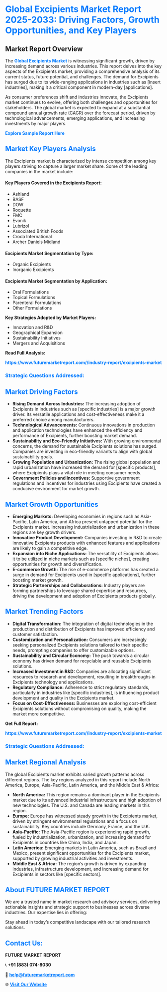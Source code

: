 <h1 style="color: #007BFF;">Global Excipients Market Report 2025-2033: Driving Factors, Growth Opportunities, and Key Players</h1>

<section id="overview">
<h2>Market Report Overview</h2>
<p>The <a href="https://www.futuremarketreport.com//industry-report/excipients-market" style="color: #007BFF; text-decoration: none;"><strong>Global Excipients Market</strong></a> is witnessing significant growth, driven by increasing demand across various industries. This report delves into the key aspects of the Excipients market, providing a comprehensive analysis of its current status, future potential, and challenges. The demand for Excipients has surged due to its wide-ranging applications in industries such as [insert industries], making it a critical component in modern-day [applications].</p>
<p>As consumer preferences shift and industries innovate, the Excipients market continues to evolve, offering both challenges and opportunities for stakeholders. The global market is expected to expand at a substantial compound annual growth rate (CAGR) over the forecast period, driven by technological advancements, emerging applications, and increasing investments by major players.</p>
</section>

<section id="overview">
<p><a href="https://www.futuremarketreport.com//request-sample/reportId=51346" style="color: #007BFF; text-decoration: none;"><strong>Explore Sample Report Here</strong></a></p>
</section>

<section id="key-players">
<h2 style="color: #007BFF;">Market Key Players Analysis</h2>
<p>The Excipients market is characterized by intense competition among key players striving to capture a larger market share. Some of the leading companies in the market include:</p>
<h4>Key Players Covered in the Excipients Report:</h4>
<ul><li>Ashland</li><li>BASF</li><li>DOW</li><li>Roquette</li><li>FMC</li><li>Evonik</li><li>Lubrizol</li><li>Associated British Foods</li><li>Croda International</li><li>Archer Daniels Midland</li></ul>
<h4>Excipients Market Segmentation by Type:</h4>
<ul><li>Organic Excipients</li><li>Inorganic Excipients</li></ul>

<h4>Excipients Market Segmentation by Application:</h4>
<ul><li>Oral Formulations</li><li>Topical Formulations</li><li>Parenteral Formulations</li><li>Other Formulations</li></ul>
<p><strong>Key Strategies Adopted by Market Players:</strong></p>
<ul>
<li>Innovation and R&D</li>
<li>Geographical Expansion</li>
<li>Sustainability Initiatives</li>
<li>Mergers and Acquisitions</li>
</ul>
</section>

<section>
<p><strong>Read Full Analysis: </strong></p><a href="https://www.futuremarketreport.com//industry-report/excipients-market" style="color: #007BFF; text-decoration: none;"><strong>https://www.futuremarketreport.com//industry-report/excipients-market</strong></a>
<h3 style="color: #007BFF;">Strategic Questions Addressed:</h3>
</section>

<section id="driving-factors">
<h2 style="color: #007BFF;">Market Driving Factors</h2>
<ul>
<li><strong>Rising Demand Across Industries:</strong> The increasing adoption of Excipients in industries such as [specific industries] is a major growth driver. Its versatile applications and cost-effectiveness make it a preferred choice among manufacturers.</li>
<li><strong>Technological Advancements:</strong> Continuous innovations in production and application technologies have enhanced the efficiency and performance of Excipients, further boosting market demand.</li>
<li><strong>Sustainability and Eco-Friendly Initiatives:</strong> With growing environmental concerns, the demand for sustainable Excipients solutions has surged. Companies are investing in eco-friendly variants to align with global sustainability goals.</li>
<li><strong>Growing Population and Urbanization:</strong> The rising global population and rapid urbanization have increased the demand for [specific products], where Excipients plays a vital role in meeting consumer needs.</li>
<li><strong>Government Policies and Incentives:</strong> Supportive government regulations and incentives for industries using Excipients have created a conducive environment for market growth.</li>
</ul>
</section>

<section id="growth-opportunities">
<h2 style="color: #007BFF;">Market Growth Opportunities</h2>
<ul>
<li><strong>Emerging Markets:</strong> Developing economies in regions such as Asia-Pacific, Latin America, and Africa present untapped potential for the Excipients market. Increasing industrialization and urbanization in these regions are key growth drivers.</li>
<li><strong>Innovative Product Development:</strong> Companies investing in R&D to create innovative Excipients products with enhanced features and applications are likely to gain a competitive edge.</li>
<li><strong>Expansion into Niche Applications:</strong> The versatility of Excipients allows it to be utilized in niche markets such as [specific niches], creating opportunities for growth and diversification.</li>
<li><strong>E-commerce Growth:</strong> The rise of e-commerce platforms has created a surge in demand for Excipients used in [specific applications], further boosting market growth.</li>
<li><strong>Strategic Partnerships and Collaborations:</strong> Industry players are forming partnerships to leverage shared expertise and resources, driving the development and adoption of Excipients products globally.</li>
</ul>
</section>

<section id="trending-factors">
<h2 style="color: #007BFF;">Market Trending Factors</h2>
<ul>
<li><strong>Digital Transformation:</strong> The integration of digital technologies in the production and distribution of Excipients has improved efficiency and customer satisfaction.</li>
<li><strong>Customization and Personalization:</strong> Consumers are increasingly seeking personalized Excipients solutions tailored to their specific needs, prompting companies to offer customizable options.</li>
<li><strong>Sustainability and Circular Economy:</strong> The push towards a circular economy has driven demand for recyclable and reusable Excipients solutions.</li>
<li><strong>Increased Investment in R&D:</strong> Companies are allocating significant resources to research and development, resulting in breakthroughs in Excipients technology and applications.</li>
<li><strong>Regulatory Compliance:</strong> Adherence to strict regulatory standards, particularly in industries like [specific industries], is influencing product development and quality in the Excipients market.</li>
<li><strong>Focus on Cost-Effectiveness:</strong> Businesses are exploring cost-efficient Excipients solutions without compromising on quality, making the market more competitive.</li>
</ul>
</section>

<section>
<p><strong>Get Full Report: </strong></p><a href="https://www.futuremarketreport.com//industry-report/excipients-market" style="color: #007BFF; text-decoration: none;"><strong>https://www.futuremarketreport.com//industry-report/excipients-market</strong></a>
<h3 style="color: #007BFF;">Strategic Questions Addressed:</h3>
</section>


<section id="regional-analysis">
<h2 style="color: #007BFF;">Market Regional Analysis</h2>
<p>The global Excipients market exhibits varied growth patterns across different regions. The key regions analyzed in this report include North America, Europe, Asia-Pacific, Latin America, and the Middle East & Africa:</p>
<ul>
<li><strong>North America:</strong> This region remains a dominant player in the Excipients market due to its advanced industrial infrastructure and high adoption of new technologies. The U.S. and Canada are leading markets in this region.</li>
<li><strong>Europe:</strong> Europe has witnessed steady growth in the Excipients market, driven by stringent environmental regulations and a focus on sustainability. Key countries include Germany, France, and the U.K.</li>
<li><strong>Asia-Pacific:</strong> The Asia-Pacific region is experiencing rapid growth, fueled by industrialization, urbanization, and increasing demand for Excipients in countries like China, India, and Japan.</li>
<li><strong>Latin America:</strong> Emerging markets in Latin America, such as Brazil and Mexico, present significant opportunities for the Excipients market, supported by growing industrial activities and investments.</li>
<li><strong>Middle East & Africa:</strong> The region’s growth is driven by expanding industries, infrastructure development, and increasing demand for Excipients in sectors like [specific sectors].</li>
</ul>
</section>

<footer>
<h2 style="color: #007BFF;">About FUTURE MARKET REPORT</h2>
<p>We are a trusted name in market research and advisory services, delivering actionable insights and strategic support to businesses across diverse industries. Our expertise lies in offering:</p>

<p>Stay ahead in today’s competitive landscape with our tailored research solutions.</p>

<h2 style="color: #007BFF;">Contact Us:</h2>
<p><strong>FUTURE MARKET REPORT</strong></p>
<p>📞 <strong>+91 (883) 074-8030</strong></p>
<p>📧 <strong><a href="mailto:help@futuremarketreport.com" style="color: #007BFF;">help@futuremarketreport.com</a></strong></p>
<p>🌐 <strong><a href="https://www.futuremarketreport.com/" style="color: #007BFF;">Visit Our Website</a></strong></p>
</footer>
